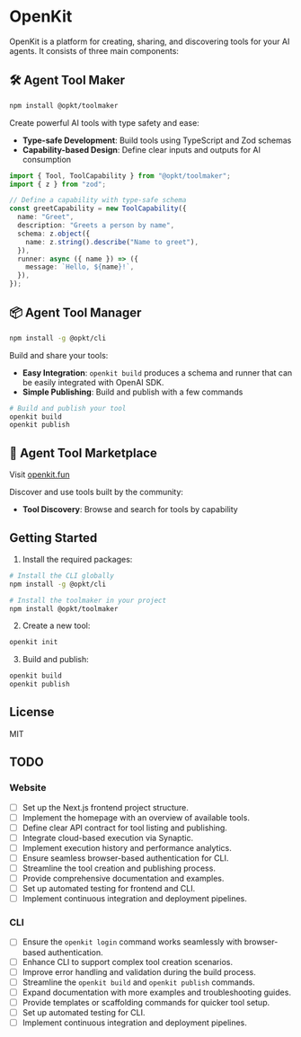 # OpenKit

OpenKit is a platform for creating, sharing, and discovering tools for your AI agents. It consists of three main components:

## 🛠️ Agent Tool Maker

```bash
npm install @opkt/toolmaker
```

Create powerful AI tools with type safety and ease:

- **Type-safe Development**: Build tools using TypeScript and Zod schemas
- **Capability-based Design**: Define clear inputs and outputs for AI consumption

```typescript
import { Tool, ToolCapability } from "@opkt/toolmaker";
import { z } from "zod";

// Define a capability with type-safe schema
const greetCapability = new ToolCapability({
  name: "Greet",
  description: "Greets a person by name",
  schema: z.object({
    name: z.string().describe("Name to greet"),
  }),
  runner: async ({ name }) => ({
    message: `Hello, ${name}!`,
  }),
});
```

## 📦 Agent Tool Manager

```bash
npm install -g @opkt/cli
```

Build and share your tools:

- **Easy Integration**: `openkit build` produces a schema and runner that can be easily integrated with OpenAI SDK.
- **Simple Publishing**: Build and publish with a few commands

```bash
# Build and publish your tool
openkit build
openkit publish
```

## 🏪 Agent Tool Marketplace

Visit [openkit.fun](https://openkit.fun)

Discover and use tools built by the community:

- **Tool Discovery**: Browse and search for tools by capability

## Getting Started

1. Install the required packages:

```bash
# Install the CLI globally
npm install -g @opkt/cli

# Install the toolmaker in your project
npm install @opkt/toolmaker
```

2. Create a new tool:

```bash
openkit init
```

3. Build and publish:

```bash
openkit build
openkit publish
```

## License

MIT

## TODO

### Website

- [ ] Set up the Next.js frontend project structure.
- [ ] Implement the homepage with an overview of available tools.
- [ ] Define clear API contract for tool listing and publishing.
- [ ] Integrate cloud-based execution via Synaptic.
- [ ] Implement execution history and performance analytics.
- [ ] Ensure seamless browser-based authentication for CLI.
- [ ] Streamline the tool creation and publishing process.
- [ ] Provide comprehensive documentation and examples.
- [ ] Set up automated testing for frontend and CLI.
- [ ] Implement continuous integration and deployment pipelines.

### CLI

- [ ] Ensure the `openkit login` command works seamlessly with browser-based authentication.
- [ ] Enhance CLI to support complex tool creation scenarios.
- [ ] Improve error handling and validation during the build process.
- [ ] Streamline the `openkit build` and `openkit publish` commands.
- [ ] Expand documentation with more examples and troubleshooting guides.
- [ ] Provide templates or scaffolding commands for quicker tool setup.
- [ ] Set up automated testing for CLI.
- [ ] Implement continuous integration and deployment pipelines.
